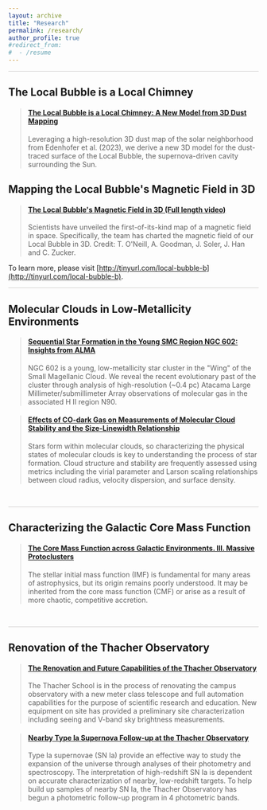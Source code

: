 ```yaml
---
layout: archive
title: "Research"
permalink: /research/
author_profile: true
#redirect_from:
#  - /resume
---
```


<hr style = 'background-color:#CCCAC9  ; border-width:0; color:#CCCAC9; height:1px; width:100%;' />

## The Local Bubble is a Local Chimney

<blockquote class="embedly-card" data-card-align="left"><h4><a href="https://ui.adsabs.harvard.edu/abs/2024arXiv240304961O/abstract">The Local Bubble is a Local Chimney: A New Model from 3D Dust Mapping</a></h4><p>Leveraging a high-resolution 3D dust map of the solar neighborhood from Edenhofer et al. (2023), we derive a new 3D model for the dust-traced surface of the Local Bubble, the supernova-driven cavity surrounding the Sun.</p></blockquote>
<script async src="//cdn.embedly.com/widgets/platform.js" charset="UTF-8"></script>

## Mapping the Local Bubble's Magnetic Field in 3D

<blockquote class="embedly-card"  data-card-align="left"><h4><a href="https://www.youtube.com/watch?v=FqgIrUuEymQ&feature=emb_logo">The Local Bubble's Magnetic Field in 3D (Full length video)</a></h4><p>Scientists have unveiled the first-of-its-kind map of a magnetic field in space. Specifically, the team has charted the magnetic field of our Local Bubble in 3D. Credit: T. O'Neill, A. Goodman, J. Soler, J. Han and C. Zucker.</p></blockquote>
<script async src="//cdn.embedly.com/widgets/platform.js" charset="UTF-8"></script>

To learn more, please visit [http://tinyurl.com/local-bubble-b](http://tinyurl.com/local-bubble-b).


<hr style = 'background-color:#CCCAC9  ; border-width:0; color:#CCCAC9; height:1px; width:100%;' />

## Molecular Clouds in Low-Metallicity Environments 

<blockquote class="embedly-card" data-card-align="left"><h4><a href="https://ui.adsabs.harvard.edu/abs/2022ApJ...938...82O/abstract">Sequential Star Formation in the Young SMC Region NGC 602: Insights from ALMA</a></h4><p>NGC 602 is a young, low-metallicity star cluster in the "Wing" of the Small Magellanic Cloud. We reveal the recent evolutionary past of the cluster through analysis of high-resolution (~0.4 pc) Atacama Large Millimeter/submillimeter Array observations of molecular gas in the associated H II region N90.</p></blockquote>
<script async src="//cdn.embedly.com/widgets/platform.js" charset="UTF-8"></script>

<blockquote class="embedly-card"  data-card-align="left"><h4><a href="https://ui.adsabs.harvard.edu/abs/2022ApJ...933..179O/abstract">Effects of CO-dark Gas on Measurements of Molecular Cloud Stability and the Size-Linewidth Relationship</a></h4><p>Stars form within molecular clouds, so characterizing the physical states of molecular clouds is key to understanding the process of star formation. Cloud structure and stability are frequently assessed using metrics including the virial parameter and Larson scaling relationships between cloud radius, velocity dispersion, and surface density.</p></blockquote>
<script async src="//cdn.embedly.com/widgets/platform.js" charset="UTF-8"></script>


<br>

<hr style = 'background-color:#CCCAC9  ; border-width:0; color:#CCCAC9; height:1px; width:100%;' />

## Characterizing the Galactic Core Mass Function


<blockquote class="embedly-card"  data-card-align="left"><h4><a href="https://ui.adsabs.harvard.edu/abs/2021ApJ...916...45O/abstract">The Core Mass Function across Galactic Environments. III. Massive Protoclusters</a></h4><p>The stellar initial mass function (IMF) is fundamental for many areas of astrophysics, but its origin remains poorly understood. It may be inherited from the core mass function (CMF) or arise as a result of more chaotic, competitive accretion.</p></blockquote>
<script async src="//cdn.embedly.com/widgets/platform.js" charset="UTF-8"></script>

<br>

<hr style = 'background-color:#CCCAC9  ; border-width:0; color:#CCCAC9; height:1px; width:100%;' />

## Renovation of the Thacher Observatory

<blockquote class="embedly-card" data-card-align="left"><h4><a href="https://ui.adsabs.harvard.edu/abs/2016AAS...22714616O/abstract">The Renovation and Future Capabilities of the Thacher Observatory</a></h4><p>The Thacher School is in the process of renovating the campus observatory with a new meter class telescope and full automation capabilities for the purpose of scientific research and education. New equipment on site has provided a preliminary site characterization including seeing and V-band sky brightness measurements.</p></blockquote>
<script async src="//cdn.embedly.com/widgets/platform.js" charset="UTF-8"></script>

<blockquote class="embedly-card" data-card-align="left"><h4><a href="https://ui.adsabs.harvard.edu/abs/2018AAS...23232305S/abstract">Nearby Type Ia Supernova Follow-up at the Thacher Observatory</a></h4><p>Type Ia supernovae (SN Ia) provide an effective way to study the expansion of the universe through analyses of their photometry and spectroscopy. The interpretation of high-redshift SN Ia is dependent on accurate characterization of nearby, low-redshift targets. To help build up samples of nearby SN Ia, the Thacher Observatory has begun a photometric follow-up program in 4 photometric bands.</p></blockquote>
<script async src="//cdn.embedly.com/widgets/platform.js" charset="UTF-8"></script>









